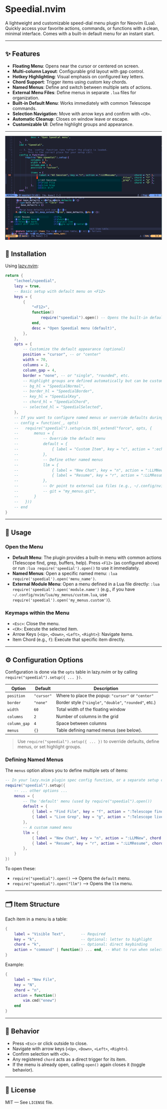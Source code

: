 # Speedial.nvim

A lightweight and customizable speed-dial menu plugin for Neovim (Lua).  
Quickly access your favorite actions, commands, or functions with a clean, minimal interface.
Comes with a built-in default menu for an instant start.

---

## ✨ Features

- **Floating Menu**: Opens near the cursor or centered on screen.
- **Multi-column Layout**: Configurable grid layout with gap control.
- **Hotkey Highlighting**: Visual emphasis on configured key letters.
- **Chord Support**: Trigger items using custom key chords.
- **Named Menus**: Define and switch between multiple sets of actions.
- **External Menu Files**: Define menus in separate `.lua` files for organization.
- **Built-in Default Menu**: Works immediately with common Telescope commands.
- **Selection Navigation**: Move with arrow keys and confirm with `<CR>`.
- **Automatic Cleanup**: Closes on window leave or escape.
- **Customizable UI**: Define highlight groups and appearance.

---
![image](./speedial.png)
![image](./speedial2.png)

## 🔧 Installation

Using [lazy.nvim](https://github.com/folke/lazy.nvim):

```lua
return {
    "lecheel/speedial",
    lazy = true,
    -- Basic setup with default menu on <F12>
    keys = {
        {
            "<F12>",
            function()
                require("speedial").open() -- Opens the built-in default menu
            end,
            desc = "Open Speedial menu (default)",
        },
    },
    opts = {
        -- Customize the default appearance (optional)
        position = "cursor", -- or "center"
        width = 70,
        columns = 2,
        column_gap = 4,
        border = "none", -- or "single", "rounded", etc.
        -- Highlight groups are defined automatically but can be customized
        -- bg_hl = "SpeedialNormal",
        -- border_hl = "SpeedialBorder",
        -- key_hl = "SpeedialKey",
        -- chord_hl = "SpeedialChord",
        -- selected_hl = "SpeedialSelected",
    },
    -- If you want to configure named menus or override defaults during setup:
    -- config = function(_, opts)
    --   require("speedial").setup(vim.tbl_extend("force", opts, {
    --       menus = {
    --           -- Override the default menu
    --           default = {
    --               { label = "Custom Item", key = "c", action = ":echo 'Hi!'", chord = "ci" },
    --           },
    --           -- Define other named menus
    --           llm = {
    --               { label = "New Chat", key = "n", action = ":LLMNew", chord = "nc" },
    --               { label = "Resume", key = "r", action = ":LLMResume", chord = "rs" },
    --           },
    --           -- Or point to external Lua files (e.g., ~/.config/nvim/lua/my_menus/git.lua)
    --           -- git = "my_menus.git",
    --       }
    --   }))
    -- end
}
```

---

## 🚀 Usage

### Open the Menu

- **Default Menu**: The plugin provides a built-in menu with common actions (Telescope find, grep, buffers, help). Press `<F12>` (as configured above) or run `:lua require('speedial').open()` to use it immediately.
- **Named Menus**: Open a specific named menu: `:lua require('speedial').open('menu_name')`.
- **External Module Menu**: Open a menu defined in a Lua file directly: `:lua require('speedial').open('module.name')` (e.g., if you have `~/.config/nvim/lua/my_menus/custom.lua`, use `require('speedial').open('my_menus.custom')`).

### Keymaps within the Menu

- `<Esc>`: Close the menu.
- `<CR>`: Execute the selected item.
- Arrow Keys (`<Up>`, `<Down>`, `<Left>`, `<Right>`): Navigate items.
- Item Chord (e.g., `f`): Execute that specific item directly.

---

## ⚙️ Configuration Options

Configuration is done via the `opts` table in lazy.nvim or by calling `require("speedial").setup({ ... })`.

| Option         | Default       | Description |
|----------------|---------------|-------------|
| `position`     | `"cursor"`    | Where to place the popup: `"cursor"` or `"center"` |
| `border`       | `"none"`      | Border style (`"single"`, `"double"`, `"rounded"`, etc.) |
| `width`        | `60`          | Total width of the floating window |
| `columns`      | `2`           | Number of columns in the grid |
| `column_gap`   | `4`           | Space between columns |
| `menus`        | `{}`          | Table defining named menus (see below). |

> Use `require("speedial").setup({ ... })` to override defaults, define menus, or set highlight groups.

### Defining Named Menus

The `menus` option allows you to define multiple sets of items:

```lua
-- In your lazy.nvim plugin spec config function, or a separate setup call:
require("speedial").setup({
    -- ... other options ...
    menus = {
        -- The 'default' menu (used by require("speedial").open())
        default = {
            { label = "Find File", key = "f", action = ":Telescope find_files", chord = "f" },
            { label = "Live Grep", key = "g", action = ":Telescope live_grep", chord = "g" },
        },
        -- A custom named menu
        llm = {
            { label = "New Chat", key = "n", action = ":LLMNew", chord = "n" },
            { label = "Resume", key = "r", action = ":LLMResume", chord = "r" },
        },
    }
})
```

To open these:
- `require("speedial").open()` --> Opens the `default` menu.
- `require("speedial").open("llm")` --> Opens the `llm` menu.

---

## 🗂️ Item Structure

Each item in a menu is a table:

```lua
{
    label = "Visible Text",       -- Required
    key = "k",                    -- Optional: letter to highlight
    chord = "k",                  -- Optional: direct keybinding
    action = "command" | function() ... end, -- What to run when selected
}
```

Example:
```lua
{
    label = "New File",
    key = "N",
    chord = "n",
    action = function()
        vim.cmd("enew")
    end
}
```

---

## 🔄 Behavior

- Press `<Esc>` or click outside to close.
- Navigate with arrow keys (`<Up>`, `<Down>`, `<Left>`, `<Right>`).
- Confirm selection with `<CR>`.
- Any registered `chord` acts as a direct trigger for its item.
- If the menu is already open, calling `open()` again closes it (toggle behavior).

---

## 📄 License

MIT — See `LICENSE` file.
